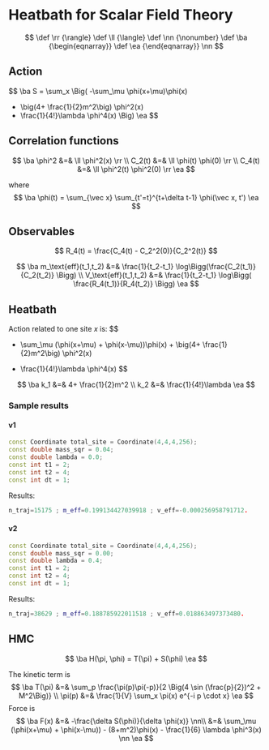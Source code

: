 # Heatbath for Scalar Field Theory

$$
\def \rr {\rangle}
\def \ll {\langle}
\def \nn {\nonumber}
\def \ba {\begin{eqnarray}}
\def \ea {\end{eqnarray}}
\nn
$$

## Action

$$
\ba
S = \sum_x \Big(
-\sum_\mu \phi(x+\mu)\phi(x)
+ \big(4+ \frac{1}{2}m^2\big) \phi^2(x)
+ \frac{1}{4!}\lambda \phi^4(x)
\Big)
\ea
$$

## Correlation functions

$$
\ba
\phi^2 &=& \ll \phi^2(x) \rr
\\
C_2(t) &=& \ll \phi(t) \phi(0) \rr
\\
C_4(t) &=& \ll \phi^2(t) \phi^2(0) \rr
\ea
$$

where
$$
\ba
\phi(t) = \sum_{\vec x} \sum_{t'=t}^{t+\delta t-1} \phi(\vec x, t')
\ea
$$

## Observables

$$
R_4(t) = \frac{C_4(t) - C_2^2(0)}{C_2^2(t)}
$$

$$
\ba
m_\text{eff}(t_1,t_2)
&=&
\frac{1}{t_2-t_1} \log\Bigg(\frac{C_2(t_1)}{C_2(t_2)} \Bigg)
\\
V_\text{eff}(t_1,t_2)
&=&
\frac{1}{t_2-t_1}
\log\Bigg(
\frac{R_4(t_1)}{R_4(t_2)}
\Bigg)
\ea
$$

## Heatbath

Action related to one site $x$ is:
$$
- \sum_\mu (\phi(x+\mu) + \phi(x-\mu))\phi(x) + \big(4+ \frac{1}{2}m^2\big) \phi^2(x)
+ \frac{1}{4!}\lambda \phi^4(x)
$$

$$
\ba
k_1 &=& 4+ \frac{1}{2}m^2
\\
k_2 &=& \frac{1}{4!}\lambda
\ea
$$

### Sample results

#### v1

```cpp
const Coordinate total_site = Coordinate(4,4,4,256);
const double mass_sqr = 0.04;
const double lambda = 0.0;
const int t1 = 2;
const int t2 = 4;
const int dt = 1;
```

Results:

```cpp
n_traj=15175 ; m_eff=0.199134427039918 ; v_eff=-0.000256958791712.
```

#### v2

```cpp
const Coordinate total_site = Coordinate(4,4,4,256);
const double mass_sqr = 0.00;
const double lambda = 0.4;
const int t1 = 2;
const int t2 = 4;
const int dt = 1;
```

Results:

```cpp
n_traj=38629 ; m_eff=0.188785922011518 ; v_eff=0.018863497373480.
```

## HMC

$$
\ba
H(\pi, \phi) = T(\pi) + S(\phi) 
\ea
$$

The kinetic term is
$$
\ba
T(\pi) &=& \sum_p \frac{\pi(p)\pi(-p)}{2 \Big(4 \sin (\frac{p}{2})^2 + M^2\Big)}
\\
\pi(p) &=& \frac{1}{V} \sum_x \pi(x) e^{-i p \cdot x}
\ea
$$
Force is
$$
\ba
F(x)
&=& -\frac{\delta S(\phi)}{\delta \phi(x)}
\nn\\
&=& \sum_\mu (\phi(x+\mu) + \phi(x-\mu)) - (8+m^2)\phi(x) - \frac{1}{6} \lambda \phi^3(x)
\nn
\ea
$$
